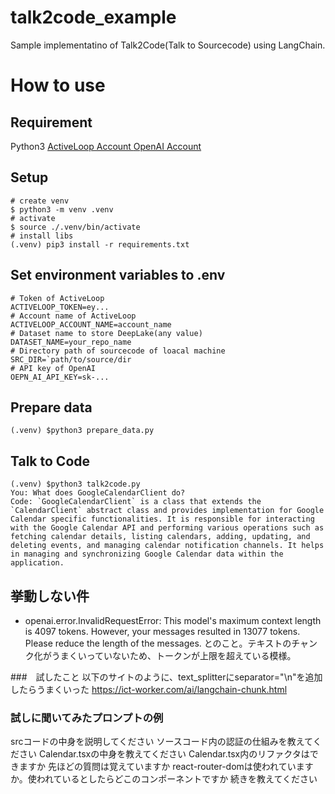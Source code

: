 # talk2code_example

Sample implementatino of Talk2Code(Talk to Sourcecode) using LangChain.

# How to use

## Requirement

Python3
[ActiveLoop Account
](https://github.com/kazuooooo/talk2code_example)
[OpenAI Account](https://openai.com/)

## Setup

```
# create venv
$ python3 -m venv .venv
# activate
$ source ./.venv/bin/activate
# install libs
(.venv) pip3 install -r requirements.txt
```

## Set environment variables to .env

```
# Token of ActiveLoop
ACTIVELOOP_TOKEN=ey...
# Account name of ActiveLoop
ACTIVELOOP_ACCOUNT_NAME=account_name
# Dataset name to store DeepLake(any value)
DATASET_NAME=your_repo_name
# Directory path of sourcecode of loacal machine
SRC_DIR=`path/to/source/dir
# API key of OpenAI
OEPN_AI_API_KEY=sk-...
```

## Prepare data

```
(.venv) $python3 prepare_data.py
```

## Talk to Code

```
(.venv) $python3 talk2code.py
You: What does GoogleCalendarClient do?
Code: `GoogleCalendarClient` is a class that extends the `CalendarClient` abstract class and provides implementation for Google Calendar specific functionalities. It is responsible for interacting with the Google Calendar API and performing various operations such as fetching calendar details, listing calendars, adding, updating, and deleting events, and managing calendar notification channels. It helps in managing and synchronizing Google Calendar data within the application.
```

## 挙動しない件
- openai.error.InvalidRequestError: This model's maximum context length is 4097 tokens. However, your messages resulted in 13077 tokens. Please reduce the length of the messages.
とのこと。テキストのチャンク化がうまくいっていないため、トークンが上限を超えている模様。

###　試したこと
以下のサイトのように、text_splitterにseparator="\n"を追加したらうまくいった
https://ict-worker.com/ai/langchain-chunk.html
### 試しに聞いてみたプロンプトの例
srcコードの中身を説明してください
ソースコード内の認証の仕組みを教えてください
Calendar.tsxの中身を教えてください
Calendar.tsx内のリファクタはできますか
先ほどの質問は覚えていますか
react-router-domは使われていますか。使われているとしたらどこのコンポーネントですか
続きを教えてください